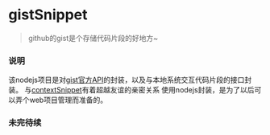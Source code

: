 # gistSnippet
> github的gist是个存储代码片段的好地方~

### 说明
该nodejs项目是对[gist官方API](https://developer.github.com/v3/gists/)的封装，以及与本地系统交互代码片段的接口封装。
与[contextSnippet](https://github.com/bjc5233/contextSnippet)有着超越友谊的亲密关系
使用nodejs封装，是为了以后可以弄个web项目管理而准备的。


### 未完待续
